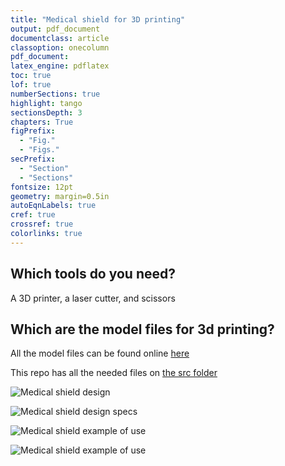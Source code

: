```yaml
---
title: "Medical shield for 3D printing"
output: pdf_document
documentclass: article
classoption: onecolumn
pdf_document:
latex_engine: pdflatex
toc: true
lof: true
numberSections: true
highlight: tango
sectionsDepth: 3
chapters: True
figPrefix:
  - "Fig."
  - "Figs."
secPrefix:
  - "Section"
  - "Sections"
fontsize: 12pt
geometry: margin=0.5in
autoEqnLabels: true
cref: true
crossref: true
colorlinks: true
---
```


## Which tools do you need?

A 3D printer, a laser cutter, and scissors

## Which are the model files for 3d printing? 

All the model files can be found online [here](https://www.prusaprinters.org/prints/25857-protective-face-shield-rc1/files)

This repo has all the needed files on [the src folder](C:\Users\linigodelacruz\Documents\CoViD-19\3D-printing-of-Medical-Shields\src)

![Medical shield design](C:\Users\linigodelacruz\Documents\CoViD-19\3D-printing-of-Medical-Shields\docs\img\front-design.png)

![Medical shield design specs](C:\Users\linigodelacruz\Documents\CoViD-19\3D-printing-of-Medical-Shields\docs\img\design-details.png)

![Medical shield example of use](C:\Users\linigodelacruz\Documents\CoViD-19\3D-printing-of-Medical-Shields\docs\img\usage.png)

![Medical shield example of use](C:\Users\linigodelacruz\Documents\CoViD-19\3D-printing-of-Medical-Shields\docs\img\usage-2.png)
